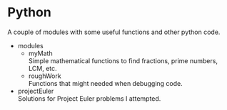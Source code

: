 # Python
A couple of modules with some useful functions and other python code.

- modules
  - myMath </br>
    Simple mathematical functions to find fractions, prime numbers, LCM, etc.
  - roughWork </br>
    Functions that might needed when debugging code.
- projectEuler </br>
  Solutions for Project Euler problems I attempted.
